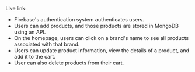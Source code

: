 Live link:

- Firebase's authentication system authenticates users.
- Users can add products, and those products are stored in MongoDB using an API.
- On the homepage, users can click on a brand's name to see all products associated with that brand.
- Users can update product information, view the details of a product, and add it to the cart.
- User can also delete products from their cart.
